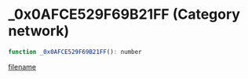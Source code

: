 # _0x0AFCE529F69B21FF (Category network)

```js
function _0x0AFCE529F69B21FF(): number
```

[filename](_0x0AFCE529F69B21FF_m.md ':include')